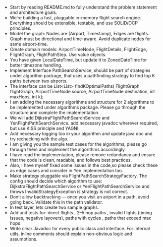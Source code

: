 - Start by reading README.md to fully understand the problem statement and architecture goals. 
- We’re building a fast, pluggable in-memory flight search engine. Everything should be extensible, testable, and use SOLID/OCP principles.
- Model the graph: Nodes are (Airport, Timestamp), Edges are flights. Graph must be directional and time-aware. Avoid duplicate nodes for same airport-time.
- Create domain models: AirportTimeNode, FlightDetails, FlightEdge, FlightGraph, FlightPathStep. Use value objects. 
- You have given LocalDateTime, but update it to ZonedDateTime for better timezone handling.
- Implement Interface PathSearchService, should be part of strategies under algorithm package, that uses a pathfinding strategy to find top K paths between two airports.
- The interface can be List<List<FlightPathStep>> findKOptimalPaths(
FlightGraph flightGraph,
AirportTimeNode source,
AirportTimeNode destination,
int maxHops,
int k);
- I am adding the necessary algorithms and structure for 2 algorithms to be implemented under algorithms package. Please go through the structure and complete the implementation.
- We will add  DijkstraFlightPathSearchService and YenFlightPathSearchService. add necessary javadoc wherever required, but use KISS principle and YAGNI.
- Add necessary logging too in your algorithm and update java doc and try rechecking with the algo.
- I am giving you the sample test cases for the algorithms, please go through them and implement the algorithms accordingly.
- I have read the implementation, please remove redundancy and ensure that the code is clean, readable, and follows best practices. 
- Also, I have myself fixed some issues in the code,so please check these as edge cases and consider in Yen implementation too.
- Make strategy pluggable via FlightPathSearchStrategyFactory. The config should decide which algorithm to use: DijkstraFlightPathSearchService or YenFlightPathSearchService and throws InvalidStrategyException 
is strategy is not correct.
- Don’t allow backtracking — once you visit an airport in a path, avoid going back. Validate this in the path validator.
- In test layer, lets create two sample graphs.
- Add unit tests for: direct flights , 2–5 hop paths , invalid flights (timing issues, negative layovers), paths with cycles , paths that exceed max hops
- Write clear Javadoc for every public class and interface. For internal utils, inline comments should explain non-obvious logic and assumptions.